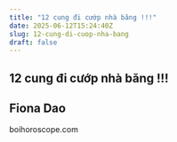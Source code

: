 ```yaml
---
title: "12 cung đi cướp nhà băng !!!"
date: 2025-06-12T15:24:40Z
slug: 12-cung-di-cuop-nha-bang
draft: false
---
```


## 12 cung đi cướp nhà băng !!!

## Fiona Dao

boihoroscope.com